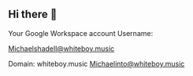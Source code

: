 ## Hi there 👋
Your Google Workspace account
Username: 

Michaelshadell@whiteboy.music

Domain: whiteboy.music
Michaelinto@whiteboy.music

<!--https://www.instagram.com/michaelshadell025?igsh=ZHVyYzdneGZobG5u 
michaelshadell02@proto.me
Whiteboy.music 
**Whiteboymusic/Whiteboymusic** is a ✨ _special_ ✨ repository because its `README.md` (this file) appears on your GitHub profile.

Here are some ideas to get you started:

- 🔭 I’m currently working on ...
- 🌱 I’m currently learning ...
- 👯 I’m looking to collaborate on ...
- 🤔 I’m looking for help with ...
- 💬 Ask me about ...
- 📫 How to reach me: ...
- 😄 Pronouns: ...
- ⚡ Fun fact: ...
-->
